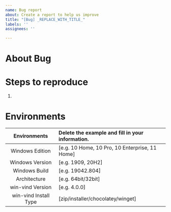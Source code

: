 ```yaml
---
name: Bug report
about: Create a report to help us improve
title: "[Bug] _REPLACE_WITH_TITLE_"
labels: ''
assignees: ''

---
```


# About Bug
<!--
A clear and concise description of what the bug is.
It would be helpful if you could attach a log file with your personal information (e.g. user directory name) withheld.

To prevent duplicated issue posts, please check the task list at https://github.com/users/pit-ray/projects/2.
-->

# Steps to reproduce
1.

# Environments

|Environments|Delete the example and fill in your information.|
|:---:|:---|
|Windows Edition|[e.g. 10 Home, 10 Pro, 10 Enterprise, 11 Home]|
|Windows Version|[e.g. 1909, 20H2]|
|Windows Build|[e.g. 19042.804]|
|Architecture|[e.g. 64bit/32bit]|
|win-vind Version|[e.g. 4.0.0]|
|win-vind Install Type|[zip/installer/chocolatey/winget]|
